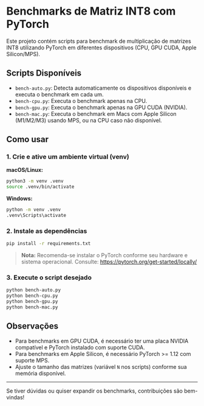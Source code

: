 # Benchmarks de Matriz INT8 com PyTorch

Este projeto contém scripts para benchmark de multiplicação de matrizes INT8 utilizando PyTorch em diferentes dispositivos (CPU, GPU CUDA, Apple Silicon/MPS).

## Scripts Disponíveis
- `bench-auto.py`: Detecta automaticamente os dispositivos disponíveis e executa o benchmark em cada um.
- `bench-cpu.py`: Executa o benchmark apenas na CPU.
- `bench-gpu.py`: Executa o benchmark apenas na GPU CUDA (NVIDIA).
- `bench-mac.py`: Executa o benchmark em Macs com Apple Silicon (M1/M2/M3) usando MPS, ou na CPU caso não disponível.

## Como usar

### 1. Crie e ative um ambiente virtual (venv)

**macOS/Linux:**
```sh
python3 -m venv .venv
source .venv/bin/activate
```

**Windows:**
```bat
python -m venv .venv
.venv\Scripts\activate
```

### 2. Instale as dependências

```sh
pip install -r requirements.txt
```

> **Nota:**
> Recomenda-se instalar o PyTorch conforme seu hardware e sistema operacional. Consulte: https://pytorch.org/get-started/locally/

### 3. Execute o script desejado

```sh
python bench-auto.py
python bench-cpu.py
python bench-gpu.py
python bench-mac.py
```

## Observações
- Para benchmarks em GPU CUDA, é necessário ter uma placa NVIDIA compatível e PyTorch instalado com suporte CUDA.
- Para benchmarks em Apple Silicon, é necessário PyTorch >= 1.12 com suporte MPS.
- Ajuste o tamanho das matrizes (variável `N` nos scripts) conforme sua memória disponível.

---

Se tiver dúvidas ou quiser expandir os benchmarks, contribuições são bem-vindas!
